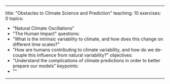 
---
title: "Obstacles to Climate Science and Prediction"
teaching: 10
exercises: 0
topics:
- "Natural Climate Oscillations"
- "The Human Impact"
questions: 
- "What is the intrinsic variability to climate, and how does this change on different time scales?"
- "How are humans contributing to climate variability, and how do we de-couple this influence from natural variability?"
objectives:
- "Understand the complications of climate predictions in order to better prepare our models"
keypoints:
- ""


---
